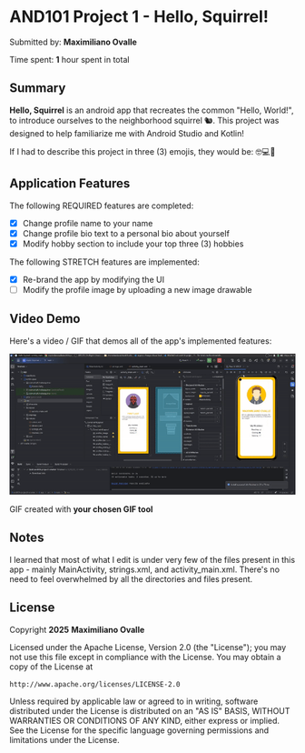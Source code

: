 # AND101 Project 1 - Hello, Squirrel!

Submitted by: **Maximiliano Ovalle**

Time spent: **1** hour spent in total

## Summary

**Hello, Squirrel** is an android app that recreates the common "Hello, World!", to introduce ourselves to the neighborhood squirrel 🐿. This project was designed to help familiarize me with Android Studio and Kotlin!

If I had to describe this project in three (3) emojis, they would be: 🤓💻🔎

## Application Features

The following REQUIRED features are completed:

- [x] Change profile name to your name
- [x] Change profile bio text to a personal bio about yourself
- [x] Modify hobby section to include your top three (3) hobbies

The following STRETCH features are implemented:

- [x] Re-brand the app by modifying the UI
- [ ] Modify the profile image by uploading a new image drawable

## Video Demo

Here's a video / GIF that demos all of the app's implemented features:

<img src='./AND101-project1-MaximilianoOvalle.gif' title='Video Demo' width='' alt='Video Demo' />

GIF created with **your chosen GIF tool**

## Notes

I learned that most of what I edit is under very few of the files present in this app - mainly MainActivity, strings.xml, and activity_main.xml. There's no need to feel overwhelmed by all the directories and files present.

## License

Copyright **2025** **Maximiliano Ovalle**

Licensed under the Apache License, Version 2.0 (the "License");
you may not use this file except in compliance with the License.
You may obtain a copy of the License at

    http://www.apache.org/licenses/LICENSE-2.0

Unless required by applicable law or agreed to in writing, software
distributed under the License is distributed on an "AS IS" BASIS,
WITHOUT WARRANTIES OR CONDITIONS OF ANY KIND, either express or implied.
See the License for the specific language governing permissions and
limitations under the License.